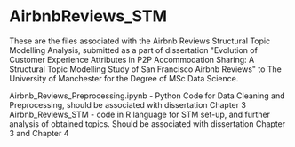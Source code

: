 # AirbnbReviews_STM
These are the files associated with the Airbnb Reviews Structural Topic Modelling Analysis, submitted as a part of dissertation "Evolution of Customer Experience Attributes in P2P Accommodation Sharing: A Structural Topic Modelling Study of San Francisco Airbnb Reviews" to The University of Manchester for the Degree of MSc Data Science.

Airbnb_Reviews_Preprocessing.ipynb - Python Code for Data Cleaning and Preprocessing, should be associated with dissertation Chapter 3
</r> </r>Airbnb_Reviews_STM - code in R language for STM set-up, and further analysis of obtained topics. Should be associated with dissertation Chapter 3 and Chapter 4
